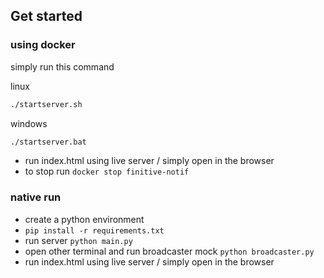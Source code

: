 ## Get started

### using docker
simply run this command

linux
```bash
./startserver.sh
```
windows
```bash
./startserver.bat
```
- run index.html using live server / simply open in the browser
- to stop run `docker stop finitive-notif`

### native run

- create a python environment
- `pip install -r requirements.txt`
- run server `python main.py`
- open other terminal and run broadcaster mock `python broadcaster.py`
- run index.html using live server / simply open in the browser